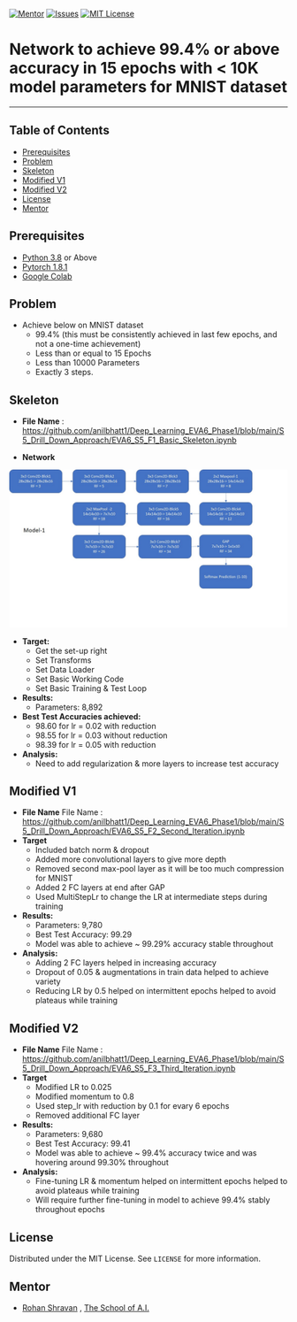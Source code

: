 <!-- PROJECT SHIELDS -->
<!--
*** I'm using markdown "reference style" links for readability.
*** Reference links are enclosed in brackets [ ] instead of parentheses ( ).
*** See the bottom of this document for the declaration of the reference variables
*** for contributors-url, forks-url, etc. This is an optional, concise syntax you may use.
*** https://www.markdownguide.org/basic-syntax/#reference-style-links
-->
[![Mentor][mentor-shield]][mentor-url]
[![Issues][issues-shield]][issues-url]
[![MIT License][license-shield]][license-url]

# Network to achieve 99.4% or above accuracy in 15 epochs with < 10K model parameters for MNIST dataset
________

<!-- TABLE OF CONTENTS -->
## Table of Contents

* [Prerequisites](#prerequisites)
* [Problem](#Problem)
* [Skeleton](#Skeleton)
* [Modified V1](#Modified-V1)
* [Modified V2](#Modified-V2)
* [License](#license)
* [Mentor](#mentor)

## Prerequisites

* [Python 3.8](https://www.python.org/downloads/) or Above
* [Pytorch 1.8.1](https://pytorch.org/)  
* [Google Colab](https://colab.research.google.com/)

<!-- Problem -->
## Problem
- Achieve below on MNIST dataset
  - 99.4% (this must be consistently achieved in last few epochs, and not a one-time achievement)
  - Less than or equal to 15 Epochs
  - Less than 10000 Parameters 
  - Exactly 3 steps.

<!-- Skeleton -->
## Skeleton

- **File Name** : https://github.com/anilbhatt1/Deep_Learning_EVA6_Phase1/blob/main/S5_Drill_Down_Approach/EVA6_S5_F1_Basic_Skeleton.ipynb

- **Network**
 
![Ntwk1](https://github.com/anilbhatt1/Deep_Learning_EVA6_Phase1/blob/main/S5_Drill_Down_Approach/Model1.jpg)

- **Target:**
  - Get the set-up right
  - Set Transforms
  - Set Data Loader
  - Set Basic Working Code
  - Set Basic Training  & Test Loop
- **Results:**
  - Parameters: 8,892
- **Best Test Accuracies achieved:**
  - 98.60 for lr = 0.02 with reduction
  - 98.55 for lr = 0.03 without reduction
  - 98.39 for lr = 0.05 with reduction
- **Analysis:**
  - Need to add regularization & more layers to increase test accuracy

<!-- Modified-V1 -->
## Modified V1

- **File Name**
File Name : https://github.com/anilbhatt1/Deep_Learning_EVA6_Phase1/blob/main/S5_Drill_Down_Approach/EVA6_S5_F2_Second_Iteration.ipynb
- **Target**
  - Included batch norm & dropout
  - Added more convolutional layers to give more depth
  - Removed second max-pool layer as it will be too much compression for MNIST
  - Added 2 FC layers at end after GAP
  -	Used MultiStepLr to change the LR at intermediate steps during training
- **Results:**
  -	Parameters: 9,780
  -	Best Test Accuracy: 99.29
  - Model was able to achieve ~ 99.29% accuracy stable throughout
- **Analysis:**
  -	Adding 2 FC layers helped in increasing accuracy
  - Dropout of 0.05 & augmentations in train data helped to achieve variety
  - Reducing LR by 0.5 helped on intermittent epochs helped to avoid plateaus while training

<!-- Modified-V2 -->
## Modified V2

- **File Name**
File Name : https://github.com/anilbhatt1/Deep_Learning_EVA6_Phase1/blob/main/S5_Drill_Down_Approach/EVA6_S5_F3_Third_Iteration.ipynb
- **Target**
  - Modified LR to 0.025
  - Modified momentum to 0.8
  - Used step_lr with reduction by 0.1 for evary 6 epochs
  - Removed additional FC layer
- **Results:**
  -	Parameters: 9,680
  -	Best Test Accuracy: 99.41
  - Model was able to achieve ~ 99.4% accuracy twice and was hovering around 99.30% throughout
- **Analysis:**
  - Fine-tuning LR & momentum helped on intermittent epochs helped to avoid plateaus while training
  - Will require further fine-tuning in model to achieve 99.4% stably throughout epochs

<!-- LICENSE -->
## License

Distributed under the MIT License. See `LICENSE` for more information.

<!-- MENTOR -->
## Mentor

* [Rohan Shravan](https://www.linkedin.com/in/rohanshravan/) , [The School of A.I.](https://theschoolof.ai/)

<!-- MARKDOWN LINKS & IMAGES -->
<!-- https://www.markdownguide.org/basic-syntax/#reference-style-links -->
[mentor-shield]: https://img.shields.io/badge/Mentor-mentor-yellowgreen
[mentor-url]: https://www.linkedin.com/in/rohanshravan/
[forks-shield]: https://img.shields.io/github/forks/othneildrew/Best-README-Template.svg?style=flat-square
[forks-url]: https://github.com/othneildrew/Best-README-Template/network/members
[stars-shield]: https://img.shields.io/github/stars/othneildrew/Best-README-Template.svg?style=flat-square
[stars-url]: https://github.com/othneildrew/Best-README-Template/stargazers
[issues-shield]: https://img.shields.io/github/issues/othneildrew/Best-README-Template.svg?style=flat-square
[issues-url]: https://github.com/othneildrew/Best-README-Template/issues
[license-shield]: https://img.shields.io/github/license/othneildrew/Best-README-Template.svg?style=flat-square
[license-url]: https://github.com/anilbhatt1/Deep_Learning_EVA4_Phase2/blob/master/LICENSE.txt
[linkedin-shield]: https://img.shields.io/badge/-LinkedIn-black.svg?style=flat-square&logo=linkedin&colorB=555






